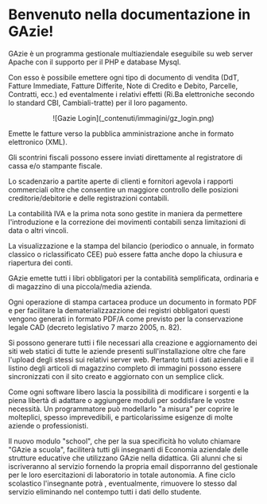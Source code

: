# Benvenuto nella documentazione in GAzie!

GAzie è un programma gestionale multiaziendale eseguibile su web server Apache con il supporto per il PHP e database Mysql.

Con esso è possibile emettere ogni tipo di documento di vendita (DdT, Fatture Immediate, Fatture Differite, Note di Credito e Debito, Parcelle, Contratti, ecc.) ed eventalmente i relativi effetti (Ri.Ba elettroniche secondo lo standard CBI, Cambiali-tratte) per il loro pagamento.

<center>![Gazie Login](_contenuti/immagini/gz_login.png)</center>

Emette le fatture verso la pubblica amministrazione anche in formato elettronico (XML).

Gli scontrini fiscali possono essere inviati direttamente al registratore di cassa e/o stampante fiscale.

Lo scadenzario a partite aperte di clienti e fornitori agevola i rapporti commerciali oltre che consentire un maggiore controllo delle posizioni creditorie/debitorie e delle registrazioni contabili.

La contabilità IVA e la prima nota sono gestite in maniera da permettere l'introduzione e la correzione dei movimenti contabili senza limitazioni di data o altri vincoli.

La visualizzazione e la stampa del bilancio (periodico o annuale, in formato classico o riclassificato CEE) può essere fatta anche dopo la chiusura e riapertura dei conti.

GAzie emette tutti i libri obbligatori per la contabilità semplificata, ordinaria e di magazzino di una piccola/media azienda.

Ogni operazione di stampa cartacea produce un documento in formato PDF e per facilitare la dematerializzazzione dei registri obbligatori questi vengono generati in formato PDF/A come previsto per la conservazione legale CAD (decreto legislativo 7 marzo 2005, n. 82).

Si possono generare tutti i file necessari alla creazione e aggiornamento dei siti web statici di tutte le aziende presenti sull'installazione oltre che fare l'upload degli stessi sui relativi server web. Pertanto tutti i dati aziendali e il listino degli articoli di magazzino completo di immagini possono essere sincronizzati con il sito creato e aggiornato con un semplice click.

Come ogni software libero lascia la possibilità di modificare i sorgenti e la piena libertà di adattare o aggiungere moduli per soddisfare le vostre necessità. Un programmatore può modellarlo "a misura" per coprire le molteplici, spesso imprevedibili, e particolarissime esigenze di molte aziende o professionisti.

Il nuovo modulo "school", che per la sua specificità ho voluto chiamare "GAzie a scuola", faciliterà tutti gli insegnanti di Economia aziendale delle strutture educative che utilizzano GAzie nella didattica. Gli alunni che si iscriveranno al servizio fornendo la propria email disporranno del gestionale per le loro esercitazioni di laboratorio in totale autonomia. A fine ciclo scolastico l'insegnante potrà , eventualmente, rimuovere lo stesso dal servizio eliminando nel contempo tutti i dati dello studente. 
